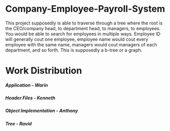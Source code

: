 # Company-Employee-Payroll-System

This project supposedly is able to traverse through a tree where the root is the CEO/company head, to department head, to managers, to employees. You would be able to search for employees in multiple ways. Employee ID will generally cout one employee, employee name would cout every employee with the same name, managers would cout managers of each department, and so forth.  This is supposedly a b-tree or a graph.

# Work Distribution
##### Application - Warin
##### Header Files - Kenneth
##### Object Implementation - Anthony
##### Tree - Ravid
